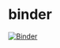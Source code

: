 # binder
[![Binder](https://mybinder.org/badge_logo.svg)](https://mybinder.org/v2/gh/magnusnn/binder/master?urlpath=tree/chapters)
